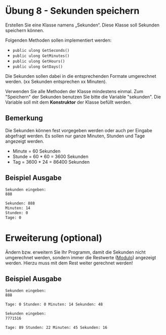 # Übung 8 - Sekunden speichern

Erstellen Sie eine Klasse namens „Sekunden“. Diese Klasse soll Sekunden speichern können.

Folgenden Methoden sollen implementiert werden:

* `public ulong GetSeconds()`
* `public ulong GetMinutes()`
* `public ulong GetHours()`
* `public ulong GetDays()`

Die Sekunden sollen dabei in die entsprechenden Formate umgerechnet werden. (xx Sekunden entsprechen xx Minuten).

Verwenden Sie alle Methoden der Klasse mindestens einmal. Zum "Speichern" der Sekunden benutzen Sie bitte die Variable "sekunden". Die Variable soll mit dem **Konstruktor** der Klasse befüllt werden.

## Bemerkung

Die Sekunden können fest vorgegeben werden oder auch per Eingabe abgefragt werden. Es sollen nur ganze Minuten, Stunden und Tage angezeigt werden.

* Minute 	= 60 Sekunden
* Stunde 	= 60 * 60 = 3600 Sekunden
* Tag 	= 3600 * 24 = 86400 Sekunden


## Beispiel Ausgabe

```bash
Sekunden eingeben:
888

Sekunden: 888
Minuten: 14
Stunden: 0
Tage: 0
```

# Erweiterung (optional)

Ändern bzw. erweitern Sie Ihr Programm, damit die Sekunden nicht umgerechnet werden, sondern immer die Restwerte ([Modulo](https://docs.microsoft.com/de-de/dotnet/csharp/language-reference/operators/arithmetic-operators#remainder-operator-)) angezeigt werden. Hierzu muss mit dem Rest weiter gerechnet werden!

## Beispiel Ausgabe

```bash
Sekunden eingeben:
888

Tage: 0 Stunden: 0 Minuten: 14 Sekunden: 48
```

```bash
Sekunden eingeben:
7771516

Tage: 89 Stunden: 22 Minuten: 45 Sekunden: 16
```